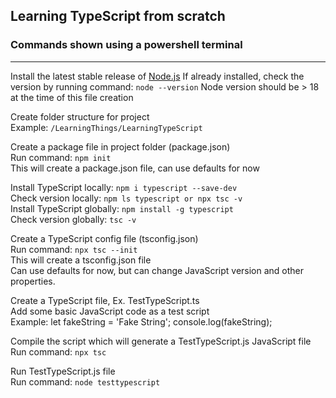 ## Learning TypeScript from scratch
  
  
### Commands shown using a powershell terminal
---
Install the latest stable release of [Node.js](https://nodejs.org/en/download/)
If already installed, check the version by running command:  `node --version`
Node version should be > 18 at the time of this file creation  
  
  
Create folder structure for project  
Example: `/LearningThings/LearningTypeScript`  
  
  
Create a package file in project folder (package.json)  
Run command: `npm init`  
This will create a package.json file, can use defaults for now  
  
  
Install TypeScript locally: `npm i typescript --save-dev`  
Check version locally: `npm ls typescript or npx tsc -v`  
Install TypeScript globally: `npm install -g typescript`  
Check version globally: `tsc -v`  
  
  
Create a TypeScript config file (tsconfig.json)  
Run command: `npx tsc --init`  
This will create a tsconfig.json file  
Can use defaults for now, but can change JavaScript version and other properties.  
  
  
Create a TypeScript file, Ex. TestTypeScript.ts  
Add some basic JavaScript code as a test script  
Example: let fakeString = 'Fake String';  console.log(fakeString);
  
  
Compile the script which will generate a TestTypeScript.js JavaScript file  
Run command: `npx tsc`  
  
  
Run TestTypeScript.js file    
Run command: `node testtypescript`  
  
  
